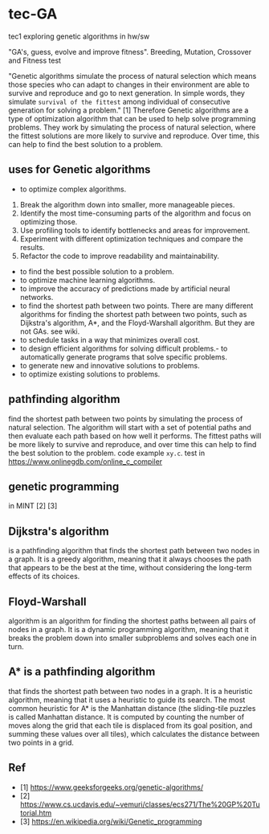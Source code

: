 # tec-GA
tec1 exploring genetic algorithms in hw/sw



"GA's, guess, evolve and improve fitness". Breeding, Mutation, Crossover and Fitness test

"Genetic algorithms simulate the process of natural selection which means those species who can adapt to changes in their environment are able to survive and reproduce and go to next generation. In simple words, they simulate `survival of the fittest` among individual of consecutive generation for solving a problem." [1]
Therefore Genetic algorithms are a type of optimization algorithm that can be used to help solve programming problems. They work by simulating the process of natural selection, where the fittest solutions are more likely to survive and reproduce. Over time, this can help to find the best solution to a problem.


## uses for Genetic algorithms
- to optimize complex algorithms.
1. Break the algorithm down into smaller, more manageable pieces.
2. Identify the most time-consuming parts of the algorithm and focus on optimizing those.
3. Use profiling tools to identify bottlenecks and areas for improvement.
4. Experiment with different optimization techniques and compare the results.
5. Refactor the code to improve readability and maintainability.
- to find the best possible solution to a problem.
- to optimize machine learning algorithms.
- to improve the accuracy of predictions made by artificial neural networks.
- to find the shortest path between two points.
There are many different algorithms for finding the shortest path between two points, such as Dijkstra's algorithm, A*, and the Floyd-Warshall algorithm. But they are not GAs. see wiki.
- to schedule tasks in a way that minimizes overall cost.
- to design efficient algorithms for solving difficult problems.- to automatically generate programs that solve specific problems.
- to generate new and innovative solutions to problems.
- to optimize existing solutions to problems.

## pathfinding algorithm
find the shortest path between two points
by simulating the process of natural selection. The algorithm will start with a set of potential paths and then evaluate each path based on how well it performs. The fittest paths will be more likely to survive and reproduce, and over time this can help to find the best solution to the problem. code example `xy.c`. test in https://www.onlinegdb.com/online_c_compiler


## genetic programming 
in MINT [2] [3]


## Dijkstra's algorithm 
is a pathfinding algorithm that finds the shortest path between two nodes in a graph. It is a greedy algorithm, meaning that it always chooses the path that appears to be the best at the time, without considering the long-term effects of its choices.

## Floyd-Warshall 
algorithm is an algorithm for finding the shortest paths between all pairs of nodes in a graph. It is a dynamic programming algorithm, meaning that it breaks the problem down into smaller subproblems and solves each one in turn.

## A* is a pathfinding algorithm 
that finds the shortest path between two nodes in a graph. It is a heuristic algorithm, meaning that it uses a heuristic to guide its search. The most common heuristic for A* is the Manhattan distance (the sliding-tile puzzles is called Manhattan distance. It is computed by counting the number of moves along the grid that each tile is displaced from its goal position, and summing these values over all tiles), which calculates the distance between two points in a grid.



## Ref
- [1] https://www.geeksforgeeks.org/genetic-algorithms/
- [2] https://www.cs.ucdavis.edu/~vemuri/classes/ecs271/The%20GP%20Tutorial.htm
- [3] https://en.wikipedia.org/wiki/Genetic_programming
